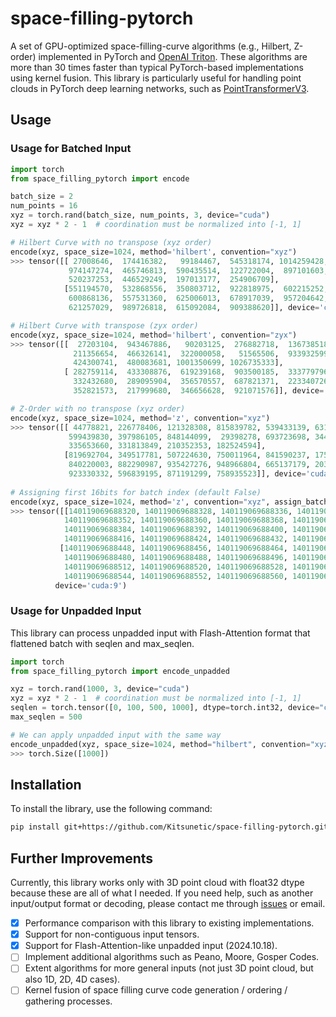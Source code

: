 # space-filling-pytorch

A set of GPU-optimized space-filling-curve algorithms (e.g., Hilbert, Z-order) implemented in PyTorch and [OpenAI Triton](https://github.com/triton-lang/triton).
These algorithms are more than 30 times faster than typical PyTorch-based implementations using kernel fusion.
This library is particularly useful for handling point clouds in PyTorch deep learning networks, such as [PointTransformerV3](https://github.com/Pointcept/PointTransformerV3).


## Usage

### Usage for Batched Input

```py
import torch
from space_filling_pytorch import encode

batch_size = 2
num_points = 16
xyz = torch.rand(batch_size, num_points, 3, device="cuda")
xyz = xyz * 2 - 1  # coordination must be normalized into [-1, 1]

# Hilbert Curve with no transpose (xyz order)
encode(xyz, space_size=1024, method='hilbert', convention="xyz")
>>> tensor([[ 27008646,  174416382,   99184467,  545318174, 1014259428,  947817691,
             974147274,  465746813,  590435514,  122722004,  897101603,  535449979,
             520237253,  446529249,  197013177,  254906709],
            [551194570,  532868556,  350803712,  922818975,  602215252,  253605249,
             600868136,  557531360,  625006013,  678917039,  957204642,  187281814,
             621257029,  989726818,  615092084,  909388620]], device='cuda:0')

# Hilbert Curve with transpose (zyx order)
encode(xyz, space_size=1024, method='hilbert', convention="zyx")
>>> tensor([[  27203104,  943467886,   90203125,  276882718,  136738518,  171280879,
              211356654,  466326141,  322000058,   51565506,  933932599,  422793567,
              424300741,  480083681, 1001350699, 1026735333],
            [ 282759114,  433308876,  619239168,  903500185,  333779796, 1037547831,
              332432680,  289095904,  356570557,  687821371,  223340726, 1006162308,
              352821573,  217999680,  346656628,  921071576]], device='cuda:0')

# Z-Order with no transpose (xyz order)
encode(xyz, space_size=1024, method='z', convention="xyz")
>>> tensor([[ 44778821, 226778406, 121328308, 815839782, 539433139, 631067087,
             599439830, 397986105, 848144099,  29398278, 693723698, 344726626,
             335653660, 331813849, 210352353, 182524594],
            [819692704, 349517781, 507224630, 750011964, 841590237, 175939993,
             840220003, 882290987, 935427276, 948966804, 665137179, 203507248,
             923330332, 596839195, 871191299, 758935523]], device='cuda:0')
             
# Assigning first 16bits for batch index (default False)
encode(xyz, space_size=1024, method='z', convention="xyz", assign_batch_index=True)
>>> tensor([[140119069688320, 140119069688328, 140119069688336, 140119069688344,
            140119069688352, 140119069688360, 140119069688368, 140119069688376,
            140119069688384, 140119069688392, 140119069688400, 140119069688408,
            140119069688416, 140119069688424, 140119069688432, 140119069688440],
           [140119069688448, 140119069688456, 140119069688464, 140119069688472,
            140119069688480, 140119069688488, 140119069688496, 140119069688504,
            140119069688512, 140119069688520, 140119069688528, 140119069688536,
            140119069688544, 140119069688552, 140119069688560, 140119069688568]],
          device='cuda:9')

```

### Usage for Unpadded Input

This library can process unpadded input with Flash-Attention format that flattened batch with seqlen and max_seqlen.

```py
import torch
from space_filling_pytorch import encode_unpadded

xyz = torch.rand(1000, 3, device="cuda")
xyz = xyz * 2 - 1  # coordination must be normalized into [-1, 1]
seqlen = torch.tensor([0, 100, 500, 1000], dtype=torch.int32, device="cuda")
max_seqlen = 500

# We can apply unpadded input with the same way
encode_unpadded(xyz, space_size=1024, method="hilbert", convention="xyz", assign_batch_index=True).shape
>>> torch.Size([1000])
```


## Installation

To install the library, use the following command:

```sh
pip install git+https://github.com/Kitsunetic/space-filling-pytorch.git
```


## Further Improvements

Currently, this library works only with 3D point cloud with float32 dtype because these are all of what I needed.
If you need help, such as another input/output format or decoding, please contact me through [issues](https://github.com/Kitsunetic/space-filling-pytorch/issues) or email.

- [x] Performance comparison with this library to existing implementations.
- [x] Support for non-contiguous input tensors.
- [x] Support for Flash-Attention-like unpadded input (2024.10.18).
- [ ] Implement additional algorithms such as Peano, Moore, Gosper Codes.
- [ ] Extent algorithms for more general inputs (not just 3D point cloud, but also 1D, 2D, 4D cases).
- [ ] Kernel fusion of space filling curve code generation / ordering / gathering processes.
